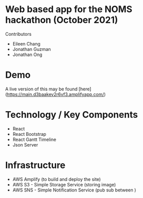 # Web based app for the NOMS hackathon (October 2021)

Contributors
* Eileen Chang
* Jonathan Guzman
* Jonathan Ong

# Demo
A live version of this may be found [here] (https://main.d3baakev2r6vf3.amplifyapp.com/)

# Technology / Key Components
- React
- React Bootstrap
- React Gantt Timeline
- Json Server

# Infrastructure
- AWS Amplify (to build and deploy the site)
- AWS S3 - Simple Storage Service (storing image)
- AWS SNS - Simple Notification Service (pub sub between )
